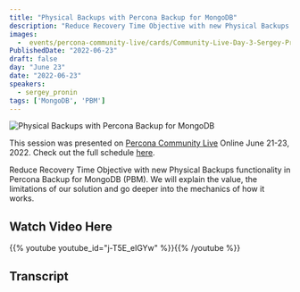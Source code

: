 ```yaml
---
title: "Physical Backups with Percona Backup for MongoDB"
description: "Reduce Recovery Time Objective with new Physical Backups functionality in Percona Backup for MongoDB"
images:
  -  events/percona-community-live/cards/Community-Live-Day-3-Sergey-Pronin-2.jpg
PublishedDate: "2022-06-23"
draft: false
day: "June 23"
date: "2022-06-23"
speakers:
  - sergey_pronin
tags: ['MongoDB', 'PBM']
---
```


![Physical Backups with Percona Backup for MongoDB](events/percona-community-live/cards/Community-Live-Day-3-Sergey-Pronin-2.jpg)

This session was presented on [Percona Community Live](/events/percona-community-live-2022/) Online June 21-23, 2022. Check out the full schedule [here](/events/percona-community-live-2022/).

Reduce Recovery Time Objective with new Physical Backups functionality in Percona Backup for MongoDB (PBM). We will explain the value, the limitations of our solution and go deeper into the mechanics of how it works.

## Watch Video Here

{{% youtube youtube_id="j-T5E_elGYw" %}}{{% /youtube %}}

## Transcript

